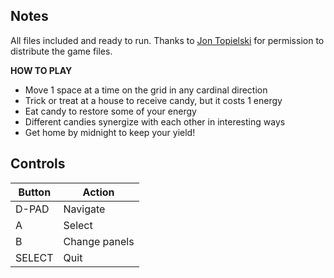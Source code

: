 ## Notes

All files included and ready to run. Thanks to [Jon Topielski](https://jontopielski.itch.io/cats-on-mars) for permission to distribute the game files.

**HOW TO PLAY**

- Move 1 space at a time on the grid in any cardinal direction
- Trick or treat at a house to receive candy, but it costs 1 energy
- Eat candy to restore some of your energy
- Different candies synergize with each other in interesting ways
- Get home by midnight to keep your yield!


## Controls

| Button | Action        |
| ------ | ------------- |
| D-PAD  | Navigate      |
| A      | Select        |
| B      | Change panels |
| SELECT | Quit          |
